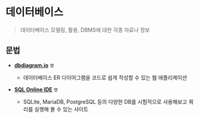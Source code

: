 # 데이터베이스

> 데이터베이스 모델링, 활용, DBMS에 대한 각종 자료나 정보

## 문법

 - **[dbdiagram.io](https://dbdiagram.io)** `영`
   - 데이터베이스 ER 다이어그램을 코드로 쉽게 작성할 수 있는 웹 애플리케이션

 - **[SQL Online IDE](https://sqliteonline.com)** `영`
   - SQLite, MariaDB, PostgreSQL 등의 다양한 DB를 시험적으로 사용해보고 쿼리를 실행해 볼 수 있는 사이트
